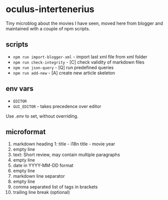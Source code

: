 # oculus-intertenerius

Tiny microblog about the movies I have seen, moved here from blogger and maintained with a couple of npm scripts.

## scripts

* `npm run import-blogger-xml` - import last xml file from xml folder
* `npm run check-integrity` - [C] check validity of markdown files
* `npm run json-query` - [Q] run predefined queries
* `npm run add-new` - [A] create new article skeleton

## env vars

* `EDITOR`
* `GUI_EDITOR` - takes precedence over editor

Use _.env_ to set, without overriding.

## microformat

1. markdown heading 1:  title - i18n title - movie year
2. empty line
3. text: Short review, may contain multiple paragraphs
4. empty line
5. date in YYYY-MM-DD format
6. empty line
7. markdown line separator
8. empty line
9. comma separated list of tags in brackets
10. trailing line break (optional)

